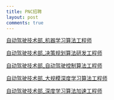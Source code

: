 ```yaml
---
title: PNC招聘
layout: post
comments: true
---
```


<p> <a href="https://shixisheng.baidu.com/external/baidu/index.html#/jobDetail/2/121603">自动驾驶技术部_机器学习算法工程师</a> </p>
<p> <a href="https://shixisheng.baidu.com/external/baidu/index.html#/jobDetail/2/186326">自动驾驶技术部_决策规划算法研发工程师</a> </p>
<p> <a href="https://shixisheng.baidu.com/external/baidu/index.html#/jobDetail/2/122312">自动驾驶技术部_自动驾驶控制算法工程师</a> </p>
<p> <a href="https://shixisheng.baidu.com/external/baidu/index.html#/jobDetail/2/186527">自动驾驶技术部_大规模深度学习算法工程师</a> </p>
<p> <a href="https://shixisheng.baidu.com/external/baidu/index.html#/jobDetail/2/182737">自动驾驶技术部_深度学习算法加速工程师</a> </p>
